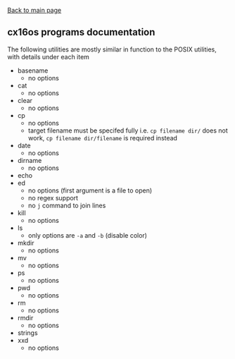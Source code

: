 [Back to main page](/docs/)

## cx16os programs documentation

The following utilities are mostly similar in function to the POSIX utilities, with details under each item
- basename
  - no options
- cat
  - no options
- clear
  - no options
- cp
  - no options
  - target filename must be specifed fully i.e. `cp filename dir/` does not work, `cp filename dir/filename` is required instead
- date
  - no options
- dirname
  - no options
- echo
- ed
  - no options (first argument is a file to open)
  - no regex support
  - no `j` command to join lines 
- kill
  - no options
- ls
  - only options are `-a` and `-b` (disable color)
- mkdir
  - no options
- mv
  - no options
- ps
  - no options
- pwd
  - no options
- rm
  - no options
- rmdir
  - no options
- strings
- xxd
  - no options


